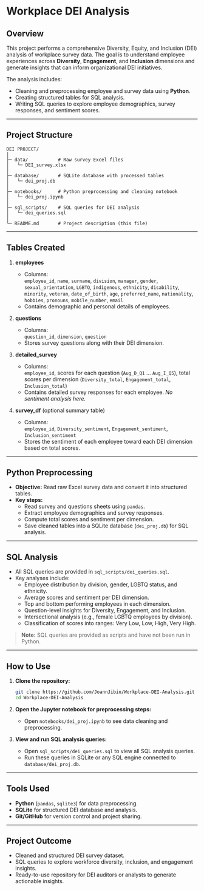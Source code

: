 # Workplace DEI Analysis

## Overview

This project performs a comprehensive Diversity, Equity, and Inclusion (DEI) analysis of workplace survey data. The goal is to understand employee experiences across **Diversity**, **Engagement**, and **Inclusion** dimensions and generate insights that can inform organizational DEI initiatives.

The analysis includes:
- Cleaning and preprocessing employee and survey data using **Python**.
- Creating structured tables for SQL analysis.
- Writing SQL queries to explore employee demographics, survey responses, and sentiment scores.

---

## Project Structure

```
DEI PROJECT/
│
├─ data/           # Raw survey Excel files
│   └─ DEI_survey.xlsx
│
├─ database/       # SQLite database with processed tables
│   └─ dei_proj.db
│
├─ notebooks/      # Python preprocessing and cleaning notebook
│   └─ dei_proj.ipynb
│
├─ sql_scripts/    # SQL queries for DEI analysis
│   └─ dei_queries.sql
│
└─ README.md       # Project description (this file)
```

---

## Tables Created

1. **employees**
   - Columns:  
     `employee_id`, `name`, `surname`, `division`, `manager`, `gender`, `sexual_orientation`, `LGBTQ`, `indigenous`, `ethnicity`, `disability`, `minority`, `veteran`, `date_of_birth`, `age`, `preferred_name`, `nationality`, `hobbies`, `pronouns`, `mobile_number`, `email`
   - Contains demographic and personal details of employees.

2. **questions**
   - Columns:  
     `question_id`, `dimension`, `question`
   - Stores survey questions along with their DEI dimension.

3. **detailed_survey**
   - Columns:  
     `employee_id`, scores for each question (`Aug_D_Q1` … `Aug_I_Q5`), total scores per dimension (`Diversity_total`, `Engagement_total`, `Inclusion_total`)
   - Contains detailed survey responses for each employee. *No sentiment analysis here.*

4. **survey_df** (optional summary table)
   - Columns:  
     `employee_id`, `Diversity_sentiment`, `Engagement_sentiment`, `Inclusion_sentiment`
   - Stores the sentiment of each employee toward each DEI dimension based on total scores.

---

## Python Preprocessing

- **Objective:** Read raw Excel survey data and convert it into structured tables.
- **Key steps:**
  - Read survey and questions sheets using `pandas`.
  - Extract employee demographics and survey responses.
  - Compute total scores and sentiment per dimension.
  - Save cleaned tables into a SQLite database (`dei_proj.db`) for SQL analysis.

---

## SQL Analysis

- All SQL queries are provided in `sql_scripts/dei_queries.sql`.
- Key analyses include:
  - Employee distribution by division, gender, LGBTQ status, and ethnicity.
  - Average scores and sentiment per DEI dimension.
  - Top and bottom performing employees in each dimension.
  - Question-level insights for Diversity, Engagement, and Inclusion.
  - Intersectional analysis (e.g., female LGBTQ employees by division).
  - Classification of scores into ranges: Very Low, Low, High, Very High.

> **Note:** SQL queries are provided as scripts and have not been run in Python.

---

## How to Use

1. **Clone the repository:**
    ```bash
    git clone https://github.com/JoannJibin/Workplace-DEI-Analysis.git
    cd Workplace-DEI-Analysis
    ```

2. **Open the Jupyter notebook for preprocessing steps:**
    - Open `notebooks/dei_proj.ipynb` to see data cleaning and preprocessing.

3. **View and run SQL analysis queries:**
    - Open `sql_scripts/dei_queries.sql` to view all SQL analysis queries.
    - Run these queries in SQLite or any SQL engine connected to `database/dei_proj.db`.

---

## Tools Used

- **Python** (`pandas`, `sqlite3`) for data preprocessing.
- **SQLite** for structured DEI database and analysis.
- **Git/GitHub** for version control and project sharing.

---

## Project Outcome

- Cleaned and structured DEI survey dataset.
- SQL queries to explore workforce diversity, inclusion, and engagement insights.
- Ready-to-use repository for DEI auditors or analysts to generate actionable insights.
